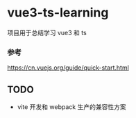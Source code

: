 # vue3-ts-learning
项目用于总结学习 vue3 和 ts
### 参考
https://cn.vuejs.org/guide/quick-start.html
## TODO
* vite 开发和 webpack 生产的兼容性方案